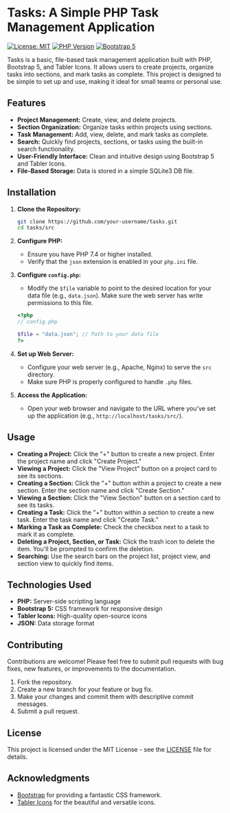 # Tasks: A Simple PHP Task Management Application

[![License: MIT](https://img.shields.io/badge/License-MIT-yellow.svg)](https://opensource.org/licenses/MIT)
[![PHP Version](https://img.shields.io/badge/PHP-%3E=7.4-blue)](https://www.php.net/)
[![Bootstrap 5](https://img.shields.io/badge/Bootstrap-5-purple)](https://getbootstrap.com/)

Tasks is a basic, file-based task management application built with PHP, Bootstrap 5, and Tabler Icons. It allows users to create projects, organize tasks into sections, and mark tasks as complete. This project is designed to be simple to set up and use, making it ideal for small teams or personal use.

## Features

*   **Project Management:** Create, view, and delete projects.
*   **Section Organization:** Organize tasks within projects using sections.
*   **Task Management:** Add, view, delete, and mark tasks as complete.
*   **Search:** Quickly find projects, sections, or tasks using the built-in search functionality.
*   **User-Friendly Interface:** Clean and intuitive design using Bootstrap 5 and Tabler Icons.
*   **File-Based Storage:** Data is stored in a simple SQLite3 DB file.

## Installation

1.  **Clone the Repository:**

    ```bash
    git clone https://github.com/your-username/tasks.git
    cd tasks/src
    ```

2.  **Configure PHP:**

    *   Ensure you have PHP 7.4 or higher installed.
    *   Verify that the `json` extension is enabled in your `php.ini` file.

3.  **Configure `config.php`:**
    *   Modify the `$file` variable to point to the desired location for your data file (e.g., `data.json`).  Make sure the web server has write permissions to this file.

    ```php
    <?php
    // config.php

    $file = "data.json"; // Path to your data file
    ?>
    ```

4.  **Set up Web Server:**

    *   Configure your web server (e.g., Apache, Nginx) to serve the `src` directory.
    *   Make sure PHP is properly configured to handle `.php` files.

5.  **Access the Application:**

    *   Open your web browser and navigate to the URL where you've set up the application (e.g., `http://localhost/tasks/src/`).

## Usage

*   **Creating a Project:** Click the "+" button to create a new project. Enter the project name and click "Create Project."
*   **Viewing a Project:** Click the "View Project" button on a project card to see its sections.
*   **Creating a Section:** Click the "+" button within a project to create a new section. Enter the section name and click "Create Section."
*   **Viewing a Section:** Click the "View Section" button on a section card to see its tasks.
*   **Creating a Task:** Click the "+" button within a section to create a new task. Enter the task name and click "Create Task."
*   **Marking a Task as Complete:** Check the checkbox next to a task to mark it as complete.
*   **Deleting a Project, Section, or Task:** Click the trash icon to delete the item. You'll be prompted to confirm the deletion.
*   **Searching:** Use the search bars on the project list, project view, and section view to quickly find items.

## Technologies Used

*   **PHP:** Server-side scripting language
*   **Bootstrap 5:** CSS framework for responsive design
*   **Tabler Icons:** High-quality open-source icons
*   **JSON:** Data storage format

## Contributing

Contributions are welcome! Please feel free to submit pull requests with bug fixes, new features, or improvements to the documentation.

1.  Fork the repository.
2.  Create a new branch for your feature or bug fix.
3.  Make your changes and commit them with descriptive commit messages.
4.  Submit a pull request.

## License

This project is licensed under the MIT License - see the [LICENSE](LICENSE) file for details.

## Acknowledgments

*   [Bootstrap](https://getbootstrap.com/) for providing a fantastic CSS framework.
*   [Tabler Icons](https://tabler-icons.io/) for the beautiful and versatile icons.
